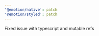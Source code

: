 ```yaml
---
'@emotion/native': patch
'@emotion/styled': patch
---
```


Fixed issue with typescript and mutable refs
